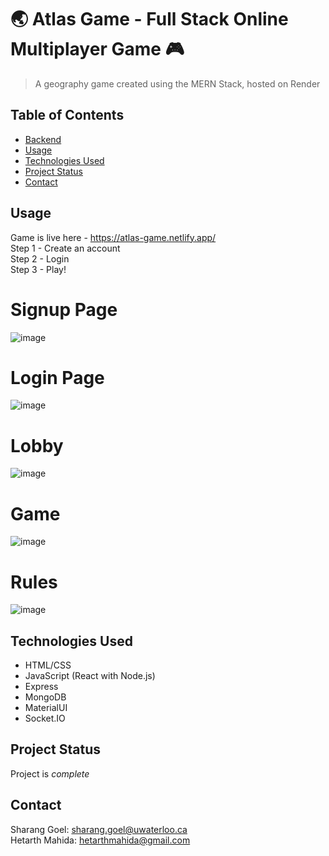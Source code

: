 # 🌏 Atlas Game - Full Stack Online Multiplayer Game 🎮

> A geography game created using the MERN Stack, hosted on Render

## Table of Contents
* [Backend](https://github.com/shaziwnl/Atlas-game)
* [Usage](#usage)
* [Technologies Used](#technologies-used)
* [Project Status](#project-status)
* [Contact](#contact)
<!-- * [License](#license) -->


## Usage
Game is live here - https://atlas-game.netlify.app/ \
Step 1 - Create an account \
Step 2 - Login \
Step 3 - Play!

# Signup Page
![image](https://github.com/shaziwnl/atlas-game-client/assets/121330440/ecefdbf2-7ea1-411d-85a4-e9c24ddb8978)

# Login Page
![image](https://github.com/shaziwnl/atlas-game-client/assets/121330440/803483c0-c878-4e5a-8fcb-63a1fc6a8900)

# Lobby
![image](https://github.com/shaziwnl/atlas-game-client/assets/121330440/2bc5503f-bafa-42b1-9f33-f4f35293f19f)

# Game 
![image](https://github.com/shaziwnl/atlas-game-client/assets/121330440/97ee84a2-b749-4d9f-b223-6b2486968e88)

# Rules
![image](https://github.com/shaziwnl/atlas-game-client/assets/121330440/9a1d7b96-9f0e-4da3-b9c7-1d24efe03e35)


## Technologies Used
- HTML/CSS
- JavaScript (React with Node.js)
- Express
- MongoDB
- MaterialUI
- Socket.IO


## Project Status
Project is *complete*


## Contact
Sharang Goel: sharang.goel@uwaterloo.ca \
Hetarth Mahida: hetarthmahida@gmail.com





